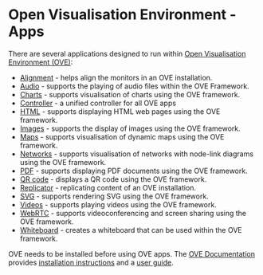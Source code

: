 # Open Visualisation Environment - Apps

There are several applications designed to run within [Open Visualisation Environment (OVE)](https://github.com/ove/ove):

* [Alignment](packages/ove-app-alignment/README.md) - helps align the monitors in an OVE installation.
* [Audio](packages/ove-app-audio/README.md) - supports the playing of audio files within the OVE Framework.
* [Charts](packages/ove-app-charts/README.md) - supports visualisation of charts using the OVE framework.
* [Controller](packages/ove-app-controller/README.md) - a unified controller for all OVE apps
* [HTML](packages/ove-app-html/README.md) - supports displaying HTML web pages using the OVE framework.
* [Images](packages/ove-app-images/README.md) - supports the display of images using the OVE framework.
* [Maps](packages/ove-app-maps/README.md) - supports visualisation of dynamic maps using the OVE framework.
* [Networks](packages/ove-app-networks/README.md) - supports visualisation of networks with node-link diagrams using the OVE framework.
* [PDF](packages/ove-app-pdf/README.md) - supports displaying PDF documents using the OVE framework.
* [QR code](packages/ove-app-qrcode/README.md) - displays a QR code using the OVE framework.
* [Replicator](packages/ove-app-replicator/README.md) - replicating content of an OVE installation.
* [SVG](packages/ove-app-svg/README.md) - supports rendering SVG using the OVE framework.
* [Videos](packages/ove-app-videos/README.md) - supports playing videos using the OVE framework.
* [WebRTC](packages/ove-app-webrtc/README.md) - supports videoconferencing and screen sharing using the OVE framework.
* [Whiteboard](packages/ove-app-whiteboard/README.md) - creates a whiteboard that can be used within the OVE framework.

OVE needs to be installed before using OVE apps. The [OVE Documentation](https://ove.readthedocs.io/en/stable/) provides [installation instructions](https://ove.readthedocs.io/en/stable/docs/INSTALLATION.html) and a [user guide](https://ove.readthedocs.io/en/stable/docs/USAGE.html).
